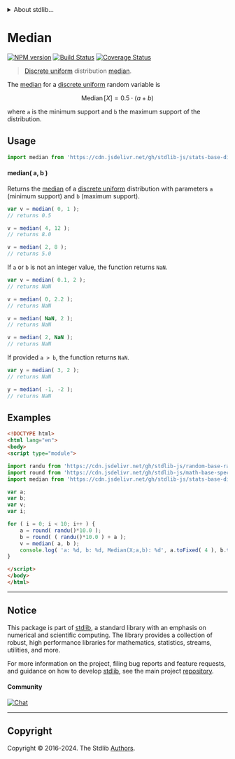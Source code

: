 <!--

@license Apache-2.0

Copyright (c) 2018 The Stdlib Authors.

Licensed under the Apache License, Version 2.0 (the "License");
you may not use this file except in compliance with the License.
You may obtain a copy of the License at

   http://www.apache.org/licenses/LICENSE-2.0

Unless required by applicable law or agreed to in writing, software
distributed under the License is distributed on an "AS IS" BASIS,
WITHOUT WARRANTIES OR CONDITIONS OF ANY KIND, either express or implied.
See the License for the specific language governing permissions and
limitations under the License.

-->


<details>
  <summary>
    About stdlib...
  </summary>
  <p>We believe in a future in which the web is a preferred environment for numerical computation. To help realize this future, we've built stdlib. stdlib is a standard library, with an emphasis on numerical and scientific computation, written in JavaScript (and C) for execution in browsers and in Node.js.</p>
  <p>The library is fully decomposable, being architected in such a way that you can swap out and mix and match APIs and functionality to cater to your exact preferences and use cases.</p>
  <p>When you use stdlib, you can be absolutely certain that you are using the most thorough, rigorous, well-written, studied, documented, tested, measured, and high-quality code out there.</p>
  <p>To join us in bringing numerical computing to the web, get started by checking us out on <a href="https://github.com/stdlib-js/stdlib">GitHub</a>, and please consider <a href="https://opencollective.com/stdlib">financially supporting stdlib</a>. We greatly appreciate your continued support!</p>
</details>

# Median

[![NPM version][npm-image]][npm-url] [![Build Status][test-image]][test-url] [![Coverage Status][coverage-image]][coverage-url] <!-- [![dependencies][dependencies-image]][dependencies-url] -->

> [Discrete uniform][discrete-uniform-distribution] distribution [median][median].

<!-- Section to include introductory text. Make sure to keep an empty line after the intro `section` element and another before the `/section` close. -->

<section class="intro">

The [median][median] for a [discrete uniform][discrete-uniform-distribution] random variable is

<!-- <equation class="equation" label="eq:discrete_uniform_median" align="center" raw="\operatorname{Median}\left[ X \right] = 0.5 \cdot ( a + b )" alt="Median for a discrete uniform distribution."> -->

```math
\mathop{\mathrm{Median}}\left[ X \right] = 0.5 \cdot ( a + b )
```

<!-- <div class="equation" align="center" data-raw-text="\operatorname{Median}\left[ X \right] = 0.5 \cdot ( a + b )" data-equation="eq:discrete_uniform_median">
    <img src="https://cdn.jsdelivr.net/gh/stdlib-js/stdlib@591cf9d5c3a0cd3c1ceec961e5c49d73a68374cb/lib/node_modules/@stdlib/stats/base/dists/discrete-uniform/median/docs/img/equation_discrete_uniform_median.svg" alt="Median for a discrete uniform distribution.">
    <br>
</div> -->

<!-- </equation> -->

where `a` is the minimum support and `b` the maximum support of the distribution.

</section>

<!-- /.intro -->

<!-- Package usage documentation. -->



<section class="usage">

## Usage

```javascript
import median from 'https://cdn.jsdelivr.net/gh/stdlib-js/stats-base-dists-discrete-uniform-median@v0.2.0-esm/index.mjs';
```

#### median( a, b )

Returns the [median][median] of a [discrete uniform][discrete-uniform-distribution] distribution with parameters `a` (minimum support) and `b` (maximum support).

```javascript
var v = median( 0, 1 );
// returns 0.5

v = median( 4, 12 );
// returns 8.0

v = median( 2, 8 );
// returns 5.0
```

If `a` or `b` is not an integer value, the function returns `NaN`.

```javascript
var v = median( 0.1, 2 );
// returns NaN

v = median( 0, 2.2 );
// returns NaN

v = median( NaN, 2 );
// returns NaN

v = median( 2, NaN );
// returns NaN
```

If provided `a > b`, the function returns `NaN`.

```javascript
var y = median( 3, 2 );
// returns NaN

y = median( -1, -2 );
// returns NaN
```

</section>

<!-- /.usage -->

<!-- Package usage notes. Make sure to keep an empty line after the `section` element and another before the `/section` close. -->

<section class="notes">

</section>

<!-- /.notes -->

<!-- Package usage examples. -->

<section class="examples">

## Examples

<!-- eslint no-undef: "error" -->

```html
<!DOCTYPE html>
<html lang="en">
<body>
<script type="module">

import randu from 'https://cdn.jsdelivr.net/gh/stdlib-js/random-base-randu@esm/index.mjs';
import round from 'https://cdn.jsdelivr.net/gh/stdlib-js/math-base-special-round@esm/index.mjs';
import median from 'https://cdn.jsdelivr.net/gh/stdlib-js/stats-base-dists-discrete-uniform-median@v0.2.0-esm/index.mjs';

var a;
var b;
var v;
var i;

for ( i = 0; i < 10; i++ ) {
    a = round( randu()*10.0 );
    b = round( ( randu()*10.0 ) + a );
    v = median( a, b );
    console.log( 'a: %d, b: %d, Median(X;a,b): %d', a.toFixed( 4 ), b.toFixed( 4 ), v.toFixed( 4 ) );
}

</script>
</body>
</html>
```

</section>

<!-- /.examples -->

<!-- Section to include cited references. If references are included, add a horizontal rule *before* the section. Make sure to keep an empty line after the `section` element and another before the `/section` close. -->

<section class="references">

</section>

<!-- /.references -->

<!-- Section for related `stdlib` packages. Do not manually edit this section, as it is automatically populated. -->

<section class="related">

</section>

<!-- /.related -->

<!-- Section for all links. Make sure to keep an empty line after the `section` element and another before the `/section` close. -->


<section class="main-repo" >

* * *

## Notice

This package is part of [stdlib][stdlib], a standard library with an emphasis on numerical and scientific computing. The library provides a collection of robust, high performance libraries for mathematics, statistics, streams, utilities, and more.

For more information on the project, filing bug reports and feature requests, and guidance on how to develop [stdlib][stdlib], see the main project [repository][stdlib].

#### Community

[![Chat][chat-image]][chat-url]

---

## Copyright

Copyright &copy; 2016-2024. The Stdlib [Authors][stdlib-authors].

</section>

<!-- /.stdlib -->

<!-- Section for all links. Make sure to keep an empty line after the `section` element and another before the `/section` close. -->

<section class="links">

[npm-image]: http://img.shields.io/npm/v/@stdlib/stats-base-dists-discrete-uniform-median.svg
[npm-url]: https://npmjs.org/package/@stdlib/stats-base-dists-discrete-uniform-median

[test-image]: https://github.com/stdlib-js/stats-base-dists-discrete-uniform-median/actions/workflows/test.yml/badge.svg?branch=v0.2.0
[test-url]: https://github.com/stdlib-js/stats-base-dists-discrete-uniform-median/actions/workflows/test.yml?query=branch:v0.2.0

[coverage-image]: https://img.shields.io/codecov/c/github/stdlib-js/stats-base-dists-discrete-uniform-median/main.svg
[coverage-url]: https://codecov.io/github/stdlib-js/stats-base-dists-discrete-uniform-median?branch=v0.2.0

<!--

[dependencies-image]: https://img.shields.io/david/stdlib-js/stats-base-dists-discrete-uniform-median.svg
[dependencies-url]: https://david-dm.org/stdlib-js/stats-base-dists-discrete-uniform-median/main

-->

[chat-image]: https://img.shields.io/gitter/room/stdlib-js/stdlib.svg
[chat-url]: https://app.gitter.im/#/room/#stdlib-js_stdlib:gitter.im

[stdlib]: https://github.com/stdlib-js/stdlib

[stdlib-authors]: https://github.com/stdlib-js/stdlib/graphs/contributors

[umd]: https://github.com/umdjs/umd
[es-module]: https://developer.mozilla.org/en-US/docs/Web/JavaScript/Guide/Modules

[deno-url]: https://github.com/stdlib-js/stats-base-dists-discrete-uniform-median/tree/deno
[deno-readme]: https://github.com/stdlib-js/stats-base-dists-discrete-uniform-median/blob/deno/README.md
[umd-url]: https://github.com/stdlib-js/stats-base-dists-discrete-uniform-median/tree/umd
[umd-readme]: https://github.com/stdlib-js/stats-base-dists-discrete-uniform-median/blob/umd/README.md
[esm-url]: https://github.com/stdlib-js/stats-base-dists-discrete-uniform-median/tree/esm
[esm-readme]: https://github.com/stdlib-js/stats-base-dists-discrete-uniform-median/blob/esm/README.md
[branches-url]: https://github.com/stdlib-js/stats-base-dists-discrete-uniform-median/blob/main/branches.md

[discrete-uniform-distribution]: https://en.wikipedia.org/wiki/Discrete_uniform_distribution

[median]: https://en.wikipedia.org/wiki/Median

</section>

<!-- /.links -->
